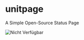 # unitpage
A Simple Open-Source Status Page

![Nicht Verfügbar]([[http://url/to/img.png](https://cdn.discordapp.com/attachments/964578032755048528/989970695708610570/unknown.png)](https://cdn.discordapp.com/attachments/964578032755048528/989970695708610570/unknown.png))
